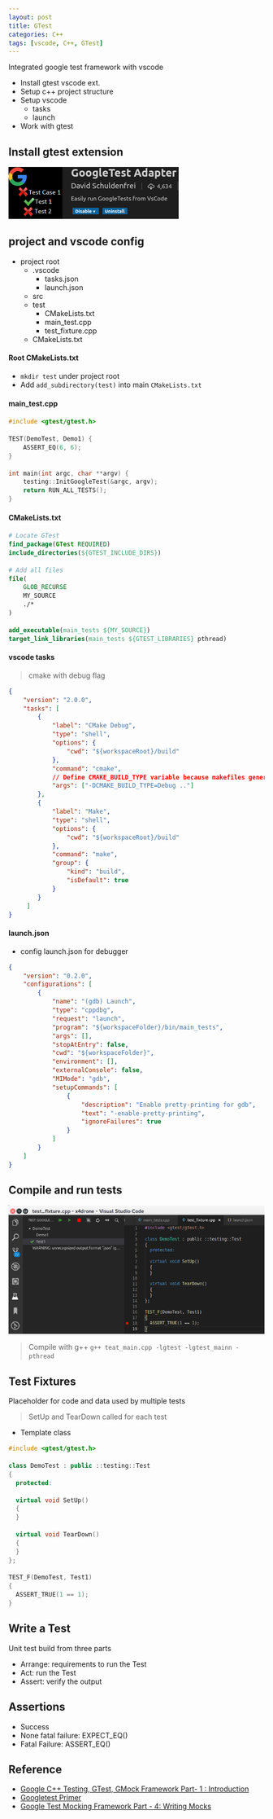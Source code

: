 ```yaml
---
layout: post
title: GTest
categories: C++
tags: [vscode, C++, GTest]
---
```

Integrated google test framework with vscode
- Install gtest vscode ext.
- Setup c++ project structure
- Setup vscode
    - tasks
    - launch
- Work with gtest
  
## Install gtest extension

![](/images/2018-12-01-20-00-21.png)

## project and vscode config
- project root
    - .vscode
        - tasks.json
        - launch.json
    - src
    - test
        - CMakeLists.txt
        - main_test.cpp
        - test_fixture.cpp
    - CMakeLists.txt

#### Root CMakeLists.txt
- `mkdir test` under project root
- Add `add_subdirectory(test)` into main `CMakeLists.txt`  

#### main_test.cpp
~~~cpp
#include <gtest/gtest.h>

TEST(DemoTest, Demo1) { 
    ASSERT_EQ(6, 6);
}

int main(int argc, char **argv) {
    testing::InitGoogleTest(&argc, argv);
    return RUN_ALL_TESTS();
}
~~~


#### CMakeLists.txt
~~~cmake
# Locate GTest
find_package(GTest REQUIRED)
include_directories(${GTEST_INCLUDE_DIRS})

# Add all files 
file(
    GLOB_RECURSE
    MY_SOURCE
    ./*
)

add_executable(main_tests ${MY_SOURCE})
target_link_libraries(main_tests ${GTEST_LIBRARIES} pthread)
~~~

#### vscode tasks
>cmake with debug flag

~~~json
{
    "version": "2.0.0",
    "tasks": [
        {
            "label": "CMake Debug",
            "type": "shell",
            "options": {
                "cwd": "${workspaceRoot}/build"
            },
            "command": "cmake",
            // Define CMAKE_BUILD_TYPE variable because makefiles generated by CMake are single-configuration.
            "args": ["-DCMAKE_BUILD_TYPE=Debug .."]
        },
        {
            "label": "Make",
            "type": "shell",
            "options": {
                "cwd": "${workspaceRoot}/build"
            },
            "command": "make",
            "group": {
                "kind": "build",
                "isDefault": true
            }
        }
     ]
}
~~~

#### launch.json

- config launch.json for debugger
~~~json
{
    "version": "0.2.0",
    "configurations": [
        {
            "name": "(gdb) Launch",
            "type": "cppdbg",
            "request": "launch",
            "program": "${workspaceFolder}/bin/main_tests",
            "args": [],
            "stopAtEntry": false,
            "cwd": "${workspaceFolder}",
            "environment": [],
            "externalConsole": false,
            "MIMode": "gdb",
            "setupCommands": [
                {
                    "description": "Enable pretty-printing for gdb",
                    "text": "-enable-pretty-printing",
                    "ignoreFailures": true
                }
            ]
        }
    ]
}
~~~

## Compile and run tests
![](/images/2018-12-01-21-31-07.png)

> Compile with g++
> `g++ teat_main.cpp -lgtest -lgtest_mainn -pthread`

## Test Fixtures
Placeholder for code and data used by multiple tests

>SetUp and TearDown called for each test

- Template class

~~~cpp
#include <gtest/gtest.h>

class DemoTest : public ::testing::Test
{
  protected:

  virtual void SetUp()
  {      
  }

  virtual void TearDown()
  {
  }
};

TEST_F(DemoTest, Test1)
{
  ASSERT_TRUE(1 == 1);
}
~~~

## Write a Test
Unit test build from three parts
- Arrange: requirements to run the Test
- Act: run the Test
- Assert: verify the output
  
## Assertions
- Success
- None fatal failure: EXPECT_EQ()
- Fatal Failure: ASSERT_EQ()

## Reference
- [Google C++ Testing, GTest, GMock Framework Part- 1 : Introduction](https://www.youtube.com/watch?v=nbFXI9SDfbk)
- [Googletest Primer](https://github.com/abseil/googletest/blob/master/googletest/docs/primer.md)
- [Google Test Mocking Framework Part - 4: Writing Mocks](https://www.youtube.com/watch?v=dLB2aDasVTg)

